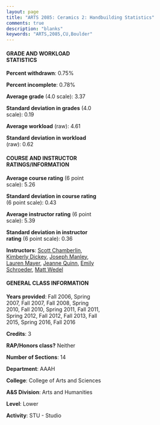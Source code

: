 ```yaml
---
layout: page
title: "ARTS 2085: Ceramics 2: Handbuilding Statistics"
comments: true
description: "blanks"
keywords: "ARTS,2085,CU,Boulder"
---
```

<head>
<script src="https://ajax.googleapis.com/ajax/libs/jquery/2.1.3/jquery.min.js"></script>
<script src="https://dl.dropboxusercontent.com/s/pc42nxpaw1ea4o9/highcharts.js?dl=0"></script>
<!-- <script src="../assets/js/highcharts.js"></script> -->
<style type="text/css">@font-face {
	font-family: "Bebas Neue";
	src: url(https://www.filehosting.org/file/details/544349/BebasNeue Regular.otf) format("opentype");
	}
	h1.Bebas { 
		font-family: "Bebas Neue", Verdana, Tahoma;
	}
</style>
</head>
<body>
	<div id="container" style="float: right; width: 45%; height: 88%; margin-left: 2.5%; margin-right: 2.5%;"></div>
	<script language="JavaScript">
		$(document).ready(function() {
		var chart = {type: 'column'};
		var title = {text: 'Grade Distribution'};
		var xAxis = {categories: ['A','B','C','D','F'],crosshair: true};
		var yAxis = {min: 0,title: {text: 'Percentage'}};
		var tooltip = {headerFormat: '<center><b><span style="font-size:20px">{point.key}</span></b></center>',
		               pointFormat: '<td style="padding:0"><b>{point.y:.1f}%</b></td>',
		               footerFormat: '</table>',shared: true,useHTML: true};
		var plotOptions = {column: {pointPadding: 0.0,borderWidth: 0}};  
		var credits = {enabled: false};var series= [{name: 'Percent',data: [52.11,39.9,5.4,0.9,1.69,]}];
		var json = {};
		json.chart = chart;
		json.title = title;
		json.tooltip = tooltip;
		json.xAxis = xAxis;
		json.yAxis = yAxis;  
		json.series = series;
		json.plotOptions = plotOptions;  
		json.credits = credits;
		$('#container').highcharts(json);
	});
	</script>
</body>
			   
#### GRADE AND WORKLOAD STATISTICS

**Percent withdrawn**: 0.75%

**Percent incomplete**: 0.78%

**Average grade** (4.0 scale): 3.37

**Standard deviation in grades** (4.0 scale): 0.19

**Average workload** (raw): 4.61

**Standard deviation in workload** (raw): 0.62

#### COURSE AND INSTRUCTOR RATINGS/INFORMATION

**Average course rating** (6 point scale): 5.26

**Standard deviation in course rating** (6 point scale): 0.43

**Average instructor rating** (6 point scale): 5.39

**Standard deviation in instructor rating** (6 point scale): 0.36

**Instructors**: <a href='../../instructors/Scott_Chamberlin'>Scott Chamberlin</a>, <a href='../../instructors/Kimberly_Dickey'>Kimberly Dickey</a>, <a href='../../instructors/Joseph_Manley'>Joseph Manley</a>, <a href='../../instructors/Lauren_Mayer'>Lauren Mayer</a>, <a href='../../instructors/Jeanne_Quinn'>Jeanne Quinn</a>, <a href='../../instructors/Emily_Schroeder'>Emily Schroeder</a>, <a href='../../instructors/Matt_Wedel'>Matt Wedel</a>

#### GENERAL CLASS INFORMATION

**Years provided**: Fall 2006, Spring 2007, Fall 2007, Fall 2008, Spring 2010, Fall 2010, Spring 2011, Fall 2011, Spring 2012, Fall 2012, Fall 2013, Fall 2015, Spring 2016, Fall 2016

**Credits**: 3

**RAP/Honors class?** Neither

**Number of Sections**: 14

**Department**: AAAH

**College**: College of Arts and Sciences

**A&S Division**: Arts and Humanities

**Level**: Lower

**Activity**: STU - Studio
